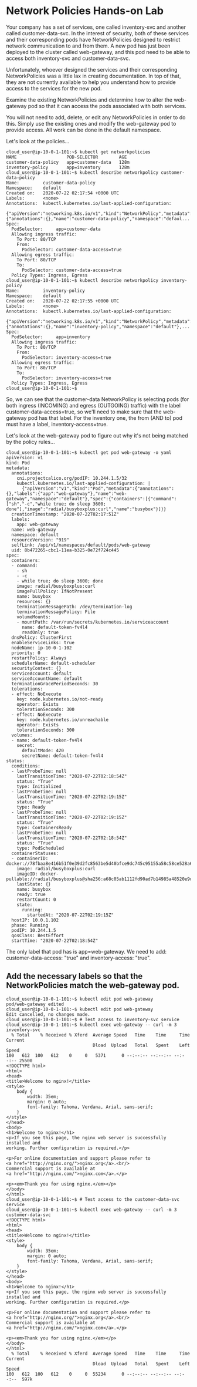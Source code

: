 # Network Policies Hands-on Lab
Your company has a set of services, one called inventory-svc and another called customer-data-svc. In the interest of security, both of these services and their corresponding pods have NetworkPolicies designed to restrict network communication to and from them. A new pod has just been deployed to the cluster called web-gateway, and this pod need to be able to access both inventory-svc and customer-data-svc.

Unfortunately, whoever designed the services and their corresponding NetworkPolicies was a little lax in creating documentation. In top of that, they are not currently available to help you understand how to provide access to the services for the new pod.

Examine the existing NetworkPolicies and determine how to alter the web-gateway pod so that it can access the pods associated with both services.

You will not need to add, delete, or edit any NetworkPolicies in order to do this. Simply use the existing ones and modify the web-gateway pod to provide access. All work can be done in the default namespace.


Let's look at the policies...
```
cloud_user@ip-10-0-1-101:~$ kubectl get networkpolicies
NAME                   POD-SELECTOR        AGE
customer-data-policy   app=customer-data   128m
inventory-policy       app=inventory       128m
cloud_user@ip-10-0-1-101:~$ kubectl describe networkpolicy customer-data-policy
Name:         customer-data-policy
Namespace:    default
Created on:   2020-07-22 02:17:54 +0000 UTC
Labels:       <none>
Annotations:  kubectl.kubernetes.io/last-applied-configuration:
                {"apiVersion":"networking.k8s.io/v1","kind":"NetworkPolicy","metadata":{"annotations":{},"name":"customer-data-policy","namespace":"defaul...
Spec:
  PodSelector:     app=customer-data
  Allowing ingress traffic:
    To Port: 80/TCP
    From:
      PodSelector: customer-data-access=true
  Allowing egress traffic:
    To Port: 80/TCP
    To:
      PodSelector: customer-data-access=true
  Policy Types: Ingress, Egress
cloud_user@ip-10-0-1-101:~$ kubectl describe networkpolicy inventory-policy
Name:         inventory-policy
Namespace:    default
Created on:   2020-07-22 02:17:55 +0000 UTC
Labels:       <none>
Annotations:  kubectl.kubernetes.io/last-applied-configuration:
                {"apiVersion":"networking.k8s.io/v1","kind":"NetworkPolicy","metadata":{"annotations":{},"name":"inventory-policy","namespace":"default"},...
Spec:
  PodSelector:     app=inventory
  Allowing ingress traffic:
    To Port: 80/TCP
    From:
      PodSelector: inventory-access=true
  Allowing egress traffic:
    To Port: 80/TCP
    To:
      PodSelector: inventory-access=true
  Policy Types: Ingress, Egress
cloud_user@ip-10-0-1-101:~$
```
So, we can see that the customer-data NetworkPolicy is selecting pods (for both ingress (INCOMING) and egress (OUTGOING) traffic) with the label customer-data-access=true, so we'll need to make sure that the web-gateway pod has that label. For the inventory one, the from (AND to) pod must have a label, inventory-access=true. 

Let's look at the web-gateway pod to figure out why it's not being matched by the policy rules...
```
cloud_user@ip-10-0-1-101:~$ kubectl get pod web-gateway -o yaml
apiVersion: v1
kind: Pod
metadata:
  annotations:
    cni.projectcalico.org/podIP: 10.244.1.5/32
    kubectl.kubernetes.io/last-applied-configuration: |
      {"apiVersion":"v1","kind":"Pod","metadata":{"annotations":{},"labels":{"app":"web-gateway"},"name":"web-gateway","namespace":"default"},"spec":{"containers":[{"command":["sh","-c","while true; do sleep 3600; done"],"image":"radial/busyboxplus:curl","name":"busybox"}]}}
  creationTimestamp: "2020-07-22T02:17:51Z"
  labels:
    app: web-gateway
  name: web-gateway
  namespace: default
  resourceVersion: "919"
  selfLink: /api/v1/namespaces/default/pods/web-gateway
  uid: 8b472265-cbc1-11ea-b325-0e72f724c445
spec:
  containers:
  - command:
    - sh
    - -c
    - while true; do sleep 3600; done
    image: radial/busyboxplus:curl
    imagePullPolicy: IfNotPresent
    name: busybox
    resources: {}
    terminationMessagePath: /dev/termination-log
    terminationMessagePolicy: File
    volumeMounts:
    - mountPath: /var/run/secrets/kubernetes.io/serviceaccount
      name: default-token-fv4l4
      readOnly: true
  dnsPolicy: ClusterFirst
  enableServiceLinks: true
  nodeName: ip-10-0-1-102
  priority: 0
  restartPolicy: Always
  schedulerName: default-scheduler
  securityContext: {}
  serviceAccount: default
  serviceAccountName: default
  terminationGracePeriodSeconds: 30
  tolerations:
  - effect: NoExecute
    key: node.kubernetes.io/not-ready
    operator: Exists
    tolerationSeconds: 300
  - effect: NoExecute
    key: node.kubernetes.io/unreachable
    operator: Exists
    tolerationSeconds: 300
  volumes:
  - name: default-token-fv4l4
    secret:
      defaultMode: 420
      secretName: default-token-fv4l4
status:
  conditions:
  - lastProbeTime: null
    lastTransitionTime: "2020-07-22T02:18:54Z"
    status: "True"
    type: Initialized
  - lastProbeTime: null
    lastTransitionTime: "2020-07-22T02:19:15Z"
    status: "True"
    type: Ready
  - lastProbeTime: null
    lastTransitionTime: "2020-07-22T02:19:15Z"
    status: "True"
    type: ContainersReady
  - lastProbeTime: null
    lastTransitionTime: "2020-07-22T02:18:54Z"
    status: "True"
    type: PodScheduled
  containerStatuses:
  - containerID: docker://78fbaa8e416b51f0e39d2fc8563be5d40bfce9dc745c95155a58c58ce528a68f
    image: radial/busyboxplus:curl
    imageID: docker-pullable://radial/busyboxplus@sha256:a68c05ab1112fd90ad7b14985a48520e9d26dbbe00cb9c09aa79fdc0ef46b372
    lastState: {}
    name: busybox
    ready: true
    restartCount: 0
    state:
      running:
        startedAt: "2020-07-22T02:19:15Z"
  hostIP: 10.0.1.102
  phase: Running
  podIP: 10.244.1.5
  qosClass: BestEffort
  startTime: "2020-07-22T02:18:54Z"

```
The only label that pod has is app=web-gateway. We need to add: customer-data-access: "true" and inventory-access: "true".


## Add the necessary labels so that the NetworkPolicies match the web-gateway pod. 
```
cloud_user@ip-10-0-1-101:~$ kubectl edit pod web-gateway
pod/web-gateway edited
cloud_user@ip-10-0-1-101:~$ kubectl edit pod web-gateway
Edit cancelled, no changes made.
cloud_user@ip-10-0-1-101:~$ # Test access to inventory-svc service
cloud_user@ip-10-0-1-101:~$ kubectl exec web-gateway -- curl -m 3 inventory-svc
  % Total    % Received % Xferd  Average Speed   Time    Time     Time  Current
                                 Dload  Upload   Total   Spent    Left  Speed
100   612  100   612    0     0   5371      0 --:--:-- --:--:-- --:--:-- 25500
<!DOCTYPE html>
<html>
<head>
<title>Welcome to nginx!</title>
<style>
    body {
        width: 35em;
        margin: 0 auto;
        font-family: Tahoma, Verdana, Arial, sans-serif;
    }
</style>
</head>
<body>
<h1>Welcome to nginx!</h1>
<p>If you see this page, the nginx web server is successfully installed and
working. Further configuration is required.</p>

<p>For online documentation and support please refer to
<a href="http://nginx.org/">nginx.org</a>.<br/>
Commercial support is available at
<a href="http://nginx.com/">nginx.com</a>.</p>

<p><em>Thank you for using nginx.</em></p>
</body>
</html>
cloud_user@ip-10-0-1-101:~$ # Test access to the customer-data-svc service
cloud_user@ip-10-0-1-101:~$ kubectl exec web-gateway -- curl -m 3 customer-data-svc
<!DOCTYPE html>
<html>
<head>
<title>Welcome to nginx!</title>
<style>
    body {
        width: 35em;
        margin: 0 auto;
        font-family: Tahoma, Verdana, Arial, sans-serif;
    }
</style>
</head>
<body>
<h1>Welcome to nginx!</h1>
<p>If you see this page, the nginx web server is successfully installed and
working. Further configuration is required.</p>

<p>For online documentation and support please refer to
<a href="http://nginx.org/">nginx.org</a>.<br/>
Commercial support is available at
<a href="http://nginx.com/">nginx.com</a>.</p>

<p><em>Thank you for using nginx.</em></p>
</body>
</html>
  % Total    % Received % Xferd  Average Speed   Time    Time     Time  Current
                                 Dload  Upload   Total   Spent    Left  Speed
100   612  100   612    0     0  55234      0 --:--:-- --:--:-- --:--:--  597k

```
